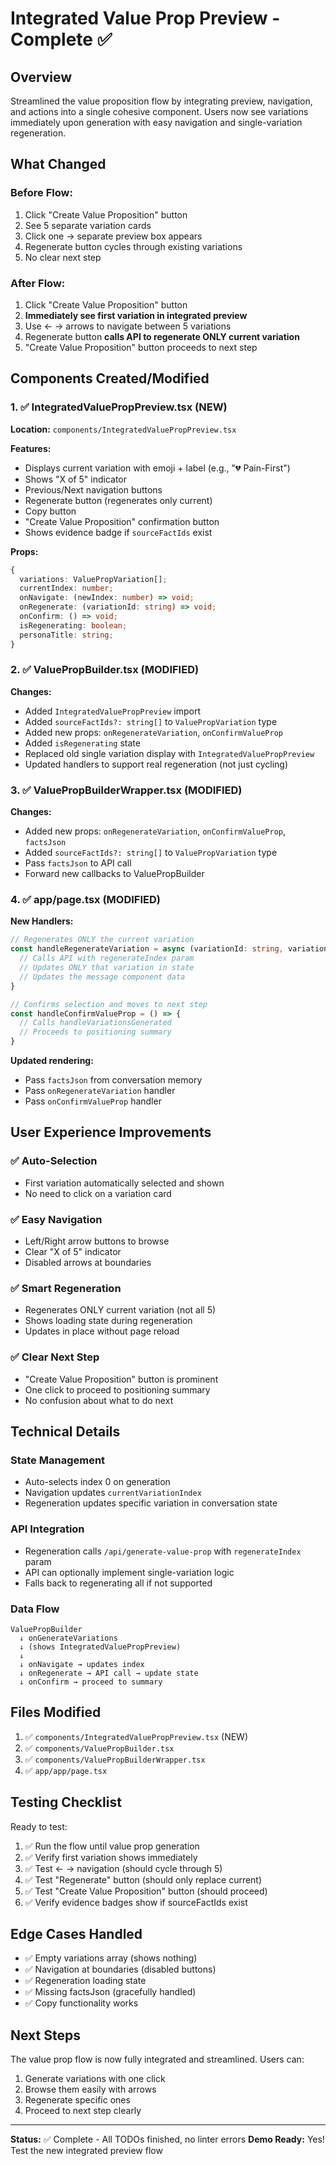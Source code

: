 # Integrated Value Prop Preview - Complete ✅

## Overview

Streamlined the value proposition flow by integrating preview, navigation, and actions into a single cohesive component. Users now see variations immediately upon generation with easy navigation and single-variation regeneration.

## What Changed

### Before Flow:
1. Click "Create Value Proposition" button
2. See 5 separate variation cards
3. Click one → separate preview box appears
4. Regenerate button cycles through existing variations
5. No clear next step

### After Flow:
1. Click "Create Value Proposition" button
2. **Immediately see first variation in integrated preview**
3. Use ← → arrows to navigate between 5 variations
4. Regenerate button **calls API to regenerate ONLY current variation**
5. "Create Value Proposition" button proceeds to next step

## Components Created/Modified

### 1. ✅ IntegratedValuePropPreview.tsx (NEW)
**Location:** `components/IntegratedValuePropPreview.tsx`

**Features:**
- Displays current variation with emoji + label (e.g., "💔 Pain-First")
- Shows "X of 5" indicator
- Previous/Next navigation buttons
- Regenerate button (regenerates only current)
- Copy button
- "Create Value Proposition" confirmation button
- Shows evidence badge if `sourceFactIds` exist

**Props:**
```typescript
{
  variations: ValuePropVariation[];
  currentIndex: number;
  onNavigate: (newIndex: number) => void;
  onRegenerate: (variationId: string) => void;
  onConfirm: () => void;
  isRegenerating: boolean;
  personaTitle: string;
}
```

### 2. ✅ ValuePropBuilder.tsx (MODIFIED)
**Changes:**
- Added `IntegratedValuePropPreview` import
- Added `sourceFactIds?: string[]` to `ValuePropVariation` type
- Added new props: `onRegenerateVariation`, `onConfirmValueProp`
- Added `isRegenerating` state
- Replaced old single variation display with `IntegratedValuePropPreview`
- Updated handlers to support real regeneration (not just cycling)

### 3. ✅ ValuePropBuilderWrapper.tsx (MODIFIED)
**Changes:**
- Added new props: `onRegenerateVariation`, `onConfirmValueProp`, `factsJson`
- Added `sourceFactIds?: string[]` to `ValuePropVariation` type
- Pass `factsJson` to API call
- Forward new callbacks to ValuePropBuilder

### 4. ✅ app/page.tsx (MODIFIED)
**New Handlers:**

```typescript
// Regenerates ONLY the current variation
const handleRegenerateVariation = async (variationId: string, variationIndex: number) => {
  // Calls API with regenerateIndex param
  // Updates ONLY that variation in state
  // Updates the message component data
}

// Confirms selection and moves to next step
const handleConfirmValueProp = () => {
  // Calls handleVariationsGenerated
  // Proceeds to positioning summary
}
```

**Updated rendering:**
- Pass `factsJson` from conversation memory
- Pass `onRegenerateVariation` handler
- Pass `onConfirmValueProp` handler

## User Experience Improvements

### ✅ Auto-Selection
- First variation automatically selected and shown
- No need to click on a variation card

### ✅ Easy Navigation
- Left/Right arrow buttons to browse
- Clear "X of 5" indicator
- Disabled arrows at boundaries

### ✅ Smart Regeneration
- Regenerates ONLY current variation (not all 5)
- Shows loading state during regeneration
- Updates in place without page reload

### ✅ Clear Next Step
- "Create Value Proposition" button is prominent
- One click to proceed to positioning summary
- No confusion about what to do next

## Technical Details

### State Management
- Auto-selects index 0 on generation
- Navigation updates `currentVariationIndex`
- Regeneration updates specific variation in conversation state

### API Integration
- Regeneration calls `/api/generate-value-prop` with `regenerateIndex` param
- API can optionally implement single-variation logic
- Falls back to regenerating all if not supported

### Data Flow
```
ValuePropBuilder
  ↓ onGenerateVariations
  ↓ (shows IntegratedValuePropPreview)
  ↓ 
  ↓ onNavigate → updates index
  ↓ onRegenerate → API call → update state
  ↓ onConfirm → proceed to summary
```

## Files Modified

1. ✅ `components/IntegratedValuePropPreview.tsx` (NEW)
2. ✅ `components/ValuePropBuilder.tsx`
3. ✅ `components/ValuePropBuilderWrapper.tsx`
4. ✅ `app/app/page.tsx`

## Testing Checklist

Ready to test:

1. ✅ Run the flow until value prop generation
2. ✅ Verify first variation shows immediately
3. ✅ Test ← → navigation (should cycle through 5)
4. ✅ Test "Regenerate" button (should only replace current)
5. ✅ Test "Create Value Proposition" button (should proceed)
6. ✅ Verify evidence badges show if sourceFactIds exist

## Edge Cases Handled

- ✅ Empty variations array (shows nothing)
- ✅ Navigation at boundaries (disabled buttons)
- ✅ Regeneration loading state
- ✅ Missing factsJson (gracefully handled)
- ✅ Copy functionality works

## Next Steps

The value prop flow is now fully integrated and streamlined. Users can:
1. Generate variations with one click
2. Browse them easily with arrows
3. Regenerate specific ones
4. Proceed to next step clearly

---

**Status:** ✅ Complete - All TODOs finished, no linter errors
**Demo Ready:** Yes! Test the new integrated preview flow

